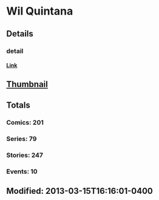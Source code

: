 # Wil  Quintana 
## Details
### detail
#### [Link](http://marvel.com/comics/creators/561/wil_quintana?utm_campaign=apiRef&utm_source=225578a89fc76f3d20fbffda5d17a88d)
## [Thumbnail](http://i.annihil.us/u/prod/marvel/i/mg/9/b0/4bb7c84a7862d.jpg)
## Totals
### Comics: 201
### Series: 79
### Stories: 247
### Events: 10
## Modified: 2013-03-15T16:16:01-0400